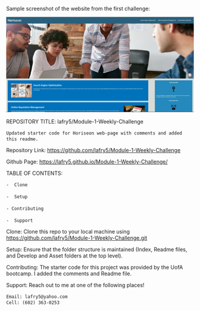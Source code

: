 

Sample screenshot of the website from the first challenge:

![screenshot](assets/images/Capture.JPG)


REPOSITORY TITLE: lafry5/Module-1-Weekly-Challenge
    
    Updated starter code for Horiseon web-page with comments and added this readme.


Repository Link: https://github.com/lafry5/Module-1-Weekly-Challenge

Github Page: https://lafry5.github.io/Module-1-Weekly-Challenge/



TABLE OF CONTENTS:
    
    -  Clone
 
    -  Setup
 
    - Contributing
 
    -  Support



Clone:
    Clone this repo to your local machine using https://github.com/lafry5/Module-1-Weekly-Challenge.git


Setup:
    Ensure that the folder structure is maintained (Index, Readme files, and Develop and Asset folders at the top level).


Contributing:
    The starter code for this project was provided by the UofA bootcamp. I added the comments and Readme file.


Support:
    Reach out to me at one of the following places!

    Email: lafry5@yahoo.com 
    Cell: (602) 363-0253

